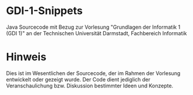 GDI-1-Snippets
==============

Java Sourcecode mit Bezug zur Vorlesung "Grundlagen der Informatik 1 (GDI 1)" an der Technischen Universität Darmstadt, Fachbereich Informatik

Hinweis
=======

Dies ist im Wesentlichen der Sourcecode, der im Rahmen der Vorlesung entwickelt oder gezeigt wurde. 
Der Code dient jediglich der Veranschaulichung bzw. Diskussion bestimmter Ideen und Konzepte. 

